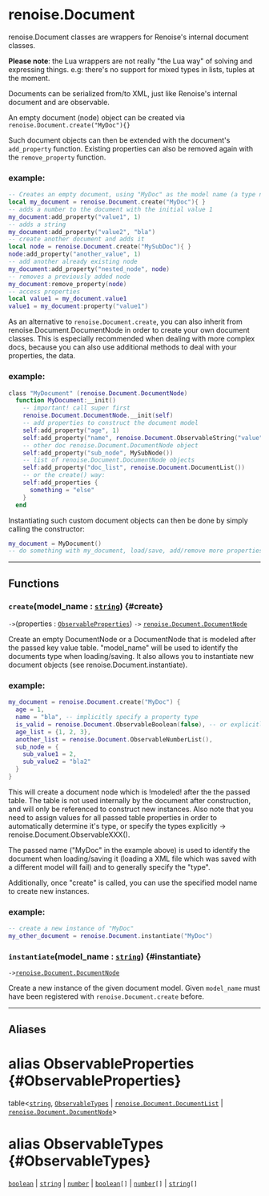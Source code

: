 # renoise.Document  
renoise.Document classes are wrappers for Renoise's internal document
classes.

**Please note**: the Lua wrappers are not really "the Lua way" of solving and
expressing things. e.g: there's no support for mixed types in lists, tuples
at the moment.

Documents can be serialized from/to XML, just like Renoise's internal
document and are observable.

An empty document (node) object can be created via
```renoise.Document.create("MyDoc"){}```

Such document objects can then be extended with the document's
`add_property` function. Existing properties can also be removed again with the
`remove_property` function.

### example:
```lua
-- Creates an empty document, using "MyDoc" as the model name (a type name)
local my_document = renoise.Document.create("MyDoc"){ }
-- adds a number to the document with the initial value 1
my_document:add_property("value1", 1)
-- adds a string
my_document:add_property("value2", "bla")
-- create another document and adds it
local node = renoise.Document.create("MySubDoc"){ }
node:add_property("another_value", 1)
-- add another already existing node
my_document:add_property("nested_node", node)
-- removes a previously added node
my_document:remove_property(node)
-- access properties
local value1 = my_document.value1
value1 = my_document:property("value1")
```
As an alternative to `renoise.Document.create`, you can also inherit from
renoise.Document.DocumentNode in order to create your own document classes.
This is especially recommended when dealing with more complex docs, because
you can also use additional methods to deal with your properties, the data.

### example:
```lua
class "MyDocument" (renoise.Document.DocumentNode)
  function MyDocument:__init()
    -- important! call super first
    renoise.Document.DocumentNode.__init(self)
    -- add properties to construct the document model
    self:add_property("age", 1)
    self:add_property("name", renoise.Document.ObservableString("value"))
    -- other doc renoise.Document.DocumentNode object
    self:add_property("sub_node", MySubNode())
    -- list of renoise.Document.DocumentNode objects
    self:add_property("doc_list", renoise.Document.DocumentList())
    -- or the create() way:
    self:add_properties {
      something = "else"
    }
  end
```
Instantiating such custom document objects can then be done by simply
calling the constructor:
```lua
my_document = MyDocument()
-- do something with my_document, load/save, add/remove more properties
```  

---  
## Functions
### `create`(model_name : [`string`](/API/builtins/string.md)) {#create}
`->`(properties : [`ObservableProperties`](#ObservableProperties)) `->` [`renoise.Document.DocumentNode`](/API/renoise/renoise.Document.DocumentNode.md)  

Create an empty DocumentNode or a DocumentNode that is modeled after the
passed key value table. "model_name" will be used to identify the documents
type when loading/saving. It also allows you to instantiate new document
objects (see renoise.Document.instantiate).

### example:
```lua
my_document = renoise.Document.create("MyDoc") {
  age = 1,
  name = "bla", -- implicitly specify a property type
  is_valid = renoise.Document.ObservableBoolean(false), -- or explicitly
  age_list = {1, 2, 3},
  another_list = renoise.Document.ObservableNumberList(),
  sub_node = {
    sub_value1 = 2,
    sub_value2 = "bla2"
  }
}
```
This will create a document node which is !modeled! after the the passed table.
The table is not used internally by the document after construction, and will
only be referenced to construct new instances. Also note that you need to assign
values for all passed table properties in order to automatically determine it's
type, or specify the types explicitly -> renoise.Document.ObservableXXX().

The passed name ("MyDoc" in the example above) is used to identify the document
when loading/saving it (loading a XML file which was saved with a different
model will fail) and to generally specify the "type".

Additionally, once "create" is called, you can use the specified model name to
create new instances.

### example:
```lua
-- create a new instance of "MyDoc"
my_other_document = renoise.Document.instantiate("MyDoc")
```
### `instantiate`(model_name : [`string`](/API/builtins/string.md)) {#instantiate}
`->`[`renoise.Document.DocumentNode`](/API/renoise/renoise.Document.DocumentNode.md)  

Create a new instance of the given document model. Given `model_name` must
have been registered with `renoise.Document.create` before.  



---  
## Aliases  
# alias ObservableProperties {#ObservableProperties}
table<[`string`](/API/builtins/string.md), [`ObservableTypes`](#ObservableTypes) | [`renoise.Document.DocumentList`](/API/renoise/renoise.Document.DocumentList.md) | [`renoise.Document.DocumentNode`](/API/renoise/renoise.Document.DocumentNode.md)>  
  
  
# alias ObservableTypes {#ObservableTypes}
[`boolean`](/API/builtins/boolean.md) | [`string`](/API/builtins/string.md) | [`number`](/API/builtins/number.md) | [`boolean`](/API/builtins/boolean.md)`[]` | [`number`](/API/builtins/number.md)`[]` | [`string`](/API/builtins/string.md)`[]`  
  
  

